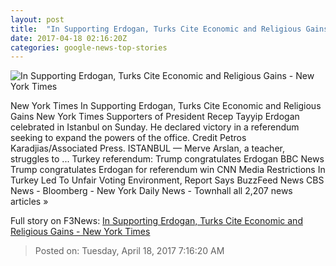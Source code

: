 ```yaml
---
layout: post
title:  "In Supporting Erdogan, Turks Cite Economic and Religious Gains - New York Times"
date: 2017-04-18 02:16:20Z
categories: google-news-top-stories
---
```


![In Supporting Erdogan, Turks Cite Economic and Religious Gains - New York Times](https://static01.nyt.com/images/2017/04/18/world/18turkey3/18turkey3-facebookJumbo.jpg)

New York Times In Supporting Erdogan, Turks Cite Economic and Religious Gains New York Times Supporters of President Recep Tayyip Erdogan celebrated in Istanbul on Sunday. He declared victory in a referendum seeking to expand the powers of the office. Credit Petros Karadjias/Associated Press. ISTANBUL — Merve Arslan, a teacher, struggles to ... Turkey referendum: Trump congratulates Erdogan BBC News Trump congratulates Erdogan for referendum win CNN Media Restrictions In Turkey Led To Unfair Voting Environment, Report Says BuzzFeed News CBS News - Bloomberg - New York Daily News - Townhall all 2,207 news articles »


Full story on F3News: [In Supporting Erdogan, Turks Cite Economic and Religious Gains - New York Times](http://www.f3nws.com/n/MKTfaF)

> Posted on: Tuesday, April 18, 2017 7:16:20 AM
